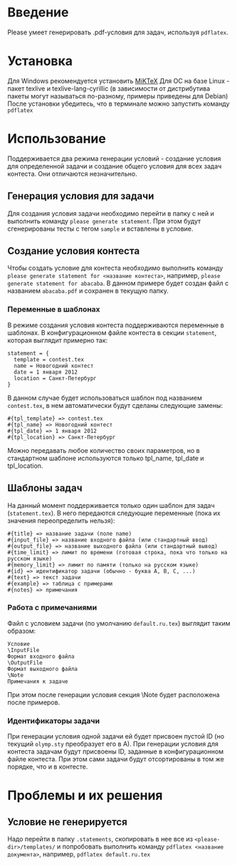 # Введение #

Please умеет генерировать .pdf-условия для задач, используя `pdflatex`.

# Установка #

Для Windows рекомендуется установить [MiKTeX](http://miktex.org/)
Для ОС на базе Linux - пакет texlive и texlive-lang-cyrillic (в зависимости от дистрибутива пакеты могут называться по-разному, примеры приведены для Debian)
После установки убедитесь, что в терминале можно запустить команду `pdflatex`

# Использование #
Поддерживается два режима генерации условий - создание условия для определенной задачи и создание общего условия для всех задач контеста. Они отличаются незначительно.

## Генерация условия для задачи ##
Для создания условия задачи необходимо перейти в папку с ней и выполнить команду `please generate statement`. При этом будут сгенерированы тесты с тегом `sample` и вставлены в условие.

## Создание условия контеста ##
Чтобы создать условие для контеста необходимо выполнить команду `please generate statement for <название контеста>`, например, `please generate statement for abacaba`. В данном примере будет создан файл с названием `abacaba.pdf` и сохранен в текущую папку.

### Переменные в шаблонах ###
В режиме создания условия контеста поддерживаются переменные в шаблонах. В конфигурационном файле контеста в секции `statement`, которая выглядит примерно так:
```
statement = {
  template = contest.tex
  name = Новогодний контест
  date = 1 января 2012
  location = Санкт-Петербург
}
```
В данном случае будет использоваться шаблон под названием `contest.tex`, в нем автоматически будут сделаны следующие замены:
```
#{tpl_template} => contest.tex
#{tpl_name} => Новогодний контест
#{tpl_date} => 1 января 2012
#{tpl_location} => Санкт-Петербург
```
Можно передавать любое количество своих параметров, но в стандартном шаблоне используются только tpl\_name, tpl\_date и tpl\_location.

## Шаблоны задач ##
На данный момент поддерживается только один шаблон для задач (`statement.tex`). В него передаются следующие переменные (пока их значения переопределить нельзя):
```
#{title} => название задачи (поле name)
#{input_file} => название входного файла (или стандартный ввод)
#{output_file} => название выходного файла (или стандартный вывод)
#{time_limit} => лимит по времени (готовая строка, пока что только на русском языке)
#{memory_limit} => лимит по памяти (только на русском языке)
#{id} => идентификатор задачи (обычно - буква A, B, C, ...)
#{text} => текст задачи
#{example} => таблица с примерами
#{notes} => примечания
```
### Работа с примечаниями ###
Файл с условием задачи (по умолчанию `default.ru.tex`) выглядит таким образом:
```
Условие
\InputFile
Формат входного файла
\OutputFile
Формат выходного файла
\Note
Примечания к задаче
```
При этом после генерации условия секция \Note будет расположена после примеров.

### Идентификаторы задачи ###
При генерации условия одной задачи ей будет присвоен пустой ID (но текущий `olymp.sty` преобразует его в A).
При генерации условия для контеста задачам будут присвоены ID, заданные в конфигурационном файле контеста. При этом сами задачи будут отсортированы в том же порядке, что и в контесте.

# Проблемы и их решения #
## Условие не генерируется ##
Надо перейти в папку `.statements`, скопировать в нее все из `<please-dir>/templates/` и попробовать выполнить команду `pdflatex <название документа>`, например, `pdflatex default.ru.tex`